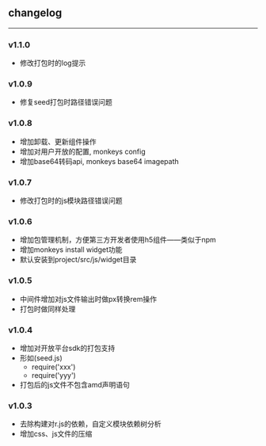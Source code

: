 ## changelog
----

### v1.1.0
- 修改打包时的log提示

### v1.0.9
- 修复seed打包时路径错误问题

### v1.0.8
- 增加卸载、更新组件操作
- 增加对用户开放的配置, monkeys config
- 增加base64转码api, monkeys base64 imagepath

### v1.0.7
- 修改打包时的js模块路径错误问题

### v1.0.6
- 增加包管理机制，方便第三方开发者使用h5组件——类似于npm
- 增加monkeys install widget功能
- 默认安装到project/src/js/widget目录

### v1.0.5

- 中间件增加对js文件输出时做px转换rem操作
- 打包时做同样处理

### v1.0.4

- 增加对开放平台sdk的打包支持
- 形如(seed.js)
	- require('xxx')
	- require('yyy')
- 打包后的js文件不包含amd声明语句

### v1.0.3

- 去除构建对r.js的依赖，自定义模块依赖树分析
- 增加css、js文件的压缩
